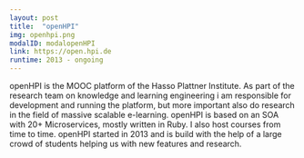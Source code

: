 ```yaml
---
layout: post
title:  "openHPI"
img: openhpi.png
modalID: modalopenHPI
link: https://open.hpi.de
runtime: 2013 - ongoing
---
```

openHPI is the MOOC platform of the Hasso Plattner Institute. As part of the research team on knowledge and learning engineering i am responsible for development and running the platform, but more important also do research in the field of massive scalable e-learning. openHPI is based on an SOA with 20+ Microservices, mostly written in Ruby. I also host courses from time to time.
openHPI started in 2013 and is build with the help of a large crowd of students helping us with new features and research.
